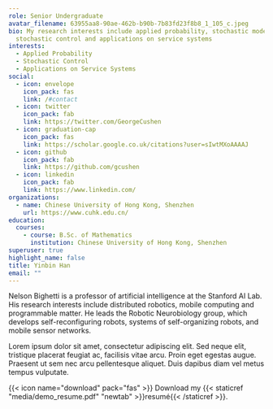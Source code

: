 ```yaml
---
role: Senior Undergraduate
avatar_filename: 63955aa8-90ae-462b-b90b-7b83fd23f8b8_1_105_c.jpeg
bio: My research interests include applied probability, stochastic modeling,
  stochastic control and applications on service systems
interests:
  - Applied Probability
  - Stochastic Control
  - Applications on Service Systems
social:
  - icon: envelope
    icon_pack: fas
    link: /#contact
  - icon: twitter
    icon_pack: fab
    link: https://twitter.com/GeorgeCushen
  - icon: graduation-cap
    icon_pack: fas
    link: https://scholar.google.co.uk/citations?user=sIwtMXoAAAAJ
  - icon: github
    icon_pack: fab
    link: https://github.com/gcushen
  - icon: linkedin
    icon_pack: fab
    link: https://www.linkedin.com/
organizations:
  - name: Chinese University of Hong Kong, Shenzhen
    url: https://www.cuhk.edu.cn/
education:
  courses:
    - course: B.Sc. of Mathematics
      institution: Chinese University of Hong Kong, Shenzhen
superuser: true
highlight_name: false
title: Yinbin Han
email: ""
---
```


Nelson Bighetti is a professor of artificial intelligence at the Stanford AI Lab. His research interests include distributed robotics, mobile computing and programmable matter. He leads the Robotic Neurobiology group, which develops self-reconfiguring robots, systems of self-organizing robots, and mobile sensor networks.

Lorem ipsum dolor sit amet, consectetur adipiscing elit. Sed neque elit, tristique placerat feugiat ac, facilisis vitae arcu. Proin eget egestas augue. Praesent ut sem nec arcu pellentesque aliquet. Duis dapibus diam vel metus tempus vulputate.

{{< icon name="download" pack="fas" >}} Download my {{< staticref "media/demo_resume.pdf" "newtab" >}}resumé{{< /staticref >}}.
